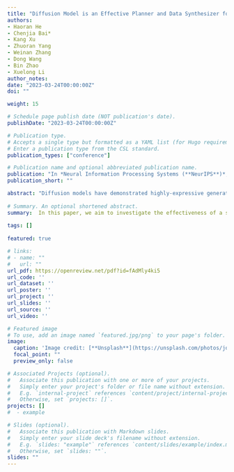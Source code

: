 ```yaml
---
title: "Diffusion Model is an Effective Planner and Data Synthesizer for Multi-Task Reinforcement Learning."
authors:
- Haoran He
- Chenjia Bai*
- Kang Xu
- Zhuoran Yang
- Weinan Zhang
- Dong Wang
- Bin Zhao
- Xuelong Li
author_notes:
date: "2023-03-24T00:00:00Z"
doi: ""

weight: 15

# Schedule page publish date (NOT publication's date).
publishDate: "2023-03-24T00:00:00Z"

# Publication type.
# Accepts a single type but formatted as a YAML list (for Hugo requirements).
# Enter a publication type from the CSL standard.
publication_types: ["conference"]

# Publication name and optional abbreviated publication name.
publication: "In *Neural Information Processing Systems (**NeurIPS**)*, 2023"
publication_short: ""

abstract: "Diffusion models have demonstrated highly-expressive generative capabilities in vision and NLP. Recent studies in reinforcement learning (RL) have shown that diffusion models are also powerful in modeling complex policies or trajectories in offline datasets. However, these works have been limited to single-task settings where a generalist agent capable of addressing multi-task predicaments is absent. In this paper, we aim to investigate the effectiveness of a single diffusion model in modeling large-scale multi-task offline data, which can be challenging due to diverse and multimodal data distribution. Specifically, we propose Multi-Task Diffusion Model (\textsc{MTDiff}), a diffusion-based method that incorporates Transformer backbones and prompt learning for generative planning and data synthesis in multi-task offline settings. \textsc{MTDiff} leverages vast amounts of knowledge available in multi-task data and performs implicit knowledge sharing among tasks. For generative planning, we find \textsc{MTDiff} outperforms state-of-the-art algorithms across 50 tasks on Meta-World and 8 maps on Maze2D. For data synthesis, \textsc{MTDiff} generates high-quality data for testing tasks given a single demonstration as a prompt, which enhances the low-quality datasets for even unseen tasks."
  
# Summary. An optional shortened abstract.
summary:  In this paper, we aim to investigate the effectiveness of a single diffusion model in modeling large-scale multi-task offline data, which can be challenging due to diverse and multimodal data distribution.
  
tags: []
  
featured: true

# links:
# - name: ""
#   url: ""
url_pdf: https://openreview.net/pdf?id=fAdMly4ki5
url_code: ''
url_dataset: ''
url_poster: ''
url_project: ''
url_slides: ''
url_source: ''
url_video: ''

# Featured image
# To use, add an image named `featured.jpg/png` to your page's folder. 
image:
  caption: 'Image credit: [**Unsplash**](https://unsplash.com/photos/jdD8gXaTZsc)'
  focal_point: ""
  preview_only: false

# Associated Projects (optional).
#   Associate this publication with one or more of your projects.
#   Simply enter your project's folder or file name without extension.
#   E.g. `internal-project` references `content/project/internal-project/index.md`.
#   Otherwise, set `projects: []`.
projects: []
#  - example

# Slides (optional).
#   Associate this publication with Markdown slides.
#   Simply enter your slide deck's filename without extension.
#   E.g. `slides: "example"` references `content/slides/example/index.md`.
#   Otherwise, set `slides: ""`.
slides: ""
---
```

